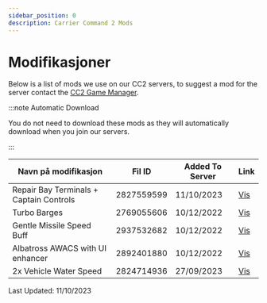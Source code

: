 ```yaml
---
sidebar_position: 0
description: Carrier Command 2 Mods
---
```


# Modifikasjoner
Below is a list of mods we use on our CC2 servers, to suggest a mod for the server contact the <a href="https://trickys.gg/staffteam">CC2 Game Manager</a>.

:::note Automatic Download

You do not need to download these mods as they will automatically download when you join our servers.

:::

| Navn på modifikasjon                    | Fil ID     | Added To Server | Link                                                                     |
| --------------------------------------- | ---------- | --------------- | ------------------------------------------------------------------------ |
| Repair Bay Terminals + Captain Controls | 2827559599 | 11/10/2023      | [Vis](https://steamcommunity.com/sharedfiles/filedetails/?id=2827559599) |
| Turbo Barges                            | 2769055606 | 10/12/2022      | [Vis](https://steamcommunity.com/sharedfiles/filedetails/?id=2769055606) |
| Gentle Missile Speed Buff               | 2937532682 | 10/12/2022      | [Vis](https://steamcommunity.com/sharedfiles/filedetails/?id=2937532682) |
| Albatross AWACS with UI enhancer        | 2892401880 | 10/12/2022      | [Vis](https://steamcommunity.com/sharedfiles/filedetails/?id=2892401880) |
| 2x Vehicle Water Speed                  | 2824714936 | 27/09/2023      | [Vis](https://steamcommunity.com/sharedfiles/filedetails/?id=2824714936) |

Last Updated: 11/10/2023